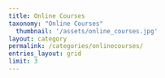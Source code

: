 ```yaml
---
title: Online Courses
taxonomy: "Online Courses"
  thumbnail: '/assets/online_courses.jpg'
layout: category
permalink: /categories/onlinecourses/
entries_layout: grid
limit: 3
---
```

